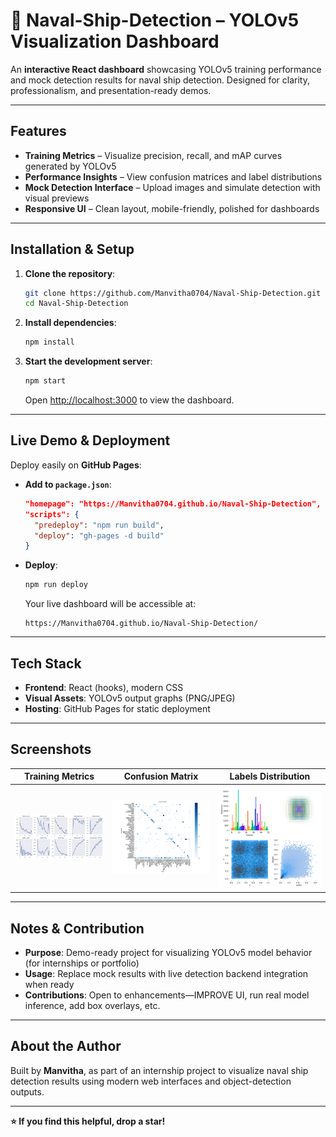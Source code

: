 # 🚢 Naval-Ship-Detection – YOLOv5 Visualization Dashboard

An **interactive React dashboard** showcasing YOLOv5 training performance and mock detection results for naval ship detection. Designed for clarity, professionalism, and presentation-ready demos.

---

##  Features

- **Training Metrics** – Visualize precision, recall, and mAP curves generated by YOLOv5  
- **Performance Insights** – View confusion matrices and label distributions  
- **Mock Detection Interface** – Upload images and simulate detection with visual previews  
- **Responsive UI** – Clean layout, mobile-friendly, polished for dashboards

---

##  Installation & Setup

1. **Clone the repository**:
   ```bash
   git clone https://github.com/Manvitha0704/Naval-Ship-Detection.git
   cd Naval-Ship-Detection
   ```

2. **Install dependencies**:
   ```bash
   npm install
   ```

3. **Start the development server**:
   ```bash
   npm start
   ```
   Open [http://localhost:3000](http://localhost:3000) to view the dashboard.

---

##  Live Demo & Deployment

Deploy easily on **GitHub Pages**:

- **Add to `package.json`**:
  ```json
  "homepage": "https://Manvitha0704.github.io/Naval-Ship-Detection",
  "scripts": {
    "predeploy": "npm run build",
    "deploy": "gh-pages -d build"
  }
  ```

- **Deploy**:
  ```bash
  npm run deploy
  ```
  Your live dashboard will be accessible at:
  ```
  https://Manvitha0704.github.io/Naval-Ship-Detection/
  ```

---

##  Tech Stack

- **Frontend**: React (hooks), modern CSS  
- **Visual Assets**: YOLOv5 output graphs (PNG/JPEG)  
- **Hosting**: GitHub Pages for static deployment

---

##  Screenshots

| Training Metrics | Confusion Matrix | Labels Distribution |
|------------------|-------------------|----------------------|
| ![Training](ship-detection-web/public/results.png) | ![Confusion](ship-detection-web/public/confusion_matrix.png) | ![Labels](ship-detection-web/public/labels.jpg) |

---

##  Notes & Contribution

- **Purpose**: Demo-ready project for visualizing YOLOv5 model behavior (for internships or portfolio)  
- **Usage**: Replace mock results with live detection backend integration when ready  
- **Contributions**: Open to enhancements—IMPROVE UI, run real model inference, add box overlays, etc.

---

##  About the Author

Built by **Manvitha**, as part of an internship project to visualize naval ship detection results using modern web interfaces and object-detection outputs.

---

**⭐ If you find this helpful, drop a star!**
